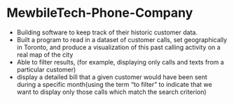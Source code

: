 # MewbileTech-Phone-Company
- Building software to keep track of their historic customer data.
- Built a program to read in a dataset of customer calls, set geographically in Toronto, and produce a visualization of this past calling activity on a real map of the city
-  Able to filter results, (for example, displaying only calls and texts from a particular customer)
-  display a detailed bill that a given customer would have been sent during a specific month(using the term “to filter” to indicate that we want to display only those calls which match the search criterion)
